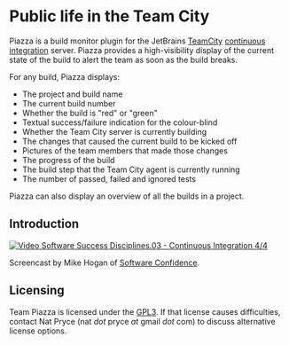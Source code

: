 Public life in the Team City
============================

Piazza is a build monitor plugin for the JetBrains [TeamCity](http://www.jetbrains.com/teamcity/) [continuous integration](http://www.martinfowler.com/articles/continuousIntegration.html) server.
Piazza provides a high-visibility display of the current state of the build to alert the team as soon as the build breaks.


For any build, Piazza displays:

 * The project and build name
 * The current build number
 * Whether the build is "red" or "green"
 * Textual success/failure indication for the colour-blind
 * Whether the Team City server is currently building
 * The changes that caused the current build to be kicked off
 * Pictures of the team members that made those changes
 * The progress of the build
 * The build step that the Team City agent is currently running
 * The number of passed, failed and ignored tests

Piazza can also display an overview of all the builds in a project.

Introduction
------------
[![Video Software Success Disciplines.03 - Continuous Integration 4/4](http://img.youtube.com/vi/MoSbwXVmjOQ/0.jpg)](http://www.youtube.com/watch?v=MoSbwXVmjOQ)

Screencast by Mike Hogan of [Software Confidence](http://www.softwareconfidence.com).

Licensing
---------

Team Piazza is licensed under the [GPL3](http://www.gnu.org/copyleft/gpl.html).
If that license causes difficulties, contact Nat Pryce (nat _dot_ pryce _at_ gmail _dot_ com) to discuss alternative license options.